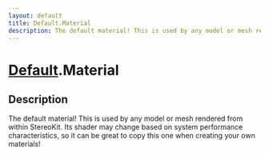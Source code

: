 ```yaml
---
layout: default
title: Default.Material
description: The default material! This is used by any model or mesh rendered from within StereoKit. Its shader may change based on system performance characteristics, so it can be great to copy this one when creating your own materials!
---
```

# [Default]({{site.url}}/Pages/Reference/Default.html).Material

## Description
The default material! This is used by any model or mesh
rendered from within StereoKit. Its shader may change based on
system performance characteristics, so it can be great to copy
this one when creating your own materials!

